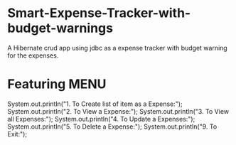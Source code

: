 # Smart-Expense-Tracker-with-budget-warnings
A Hibernate crud app using jdbc as a expense tracker with budget warning for the expenses.

# Featuring MENU
System.out.println("1. To Create list of item as a Expense:");
		System.out.println("2. To View a Expense:");
		System.out.println("3. To View all Expenses:");
		System.out.println("4. To Update a Expenses:");
		System.out.println("5. To Delete a Expense:");
		System.out.println("9. To Exit:");

